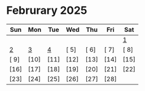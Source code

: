 # Februrary 2025

| Sun                 | Mon                 | Tue                 | Wed  | Thu  | Fri  | Sat                 |
| ------------------- | ------------------- | ------------------- | ---- | ---- | ---- | ------------------- |
|                     |                     |                     |      |      |      | [ 1](./01-02-2025/) |
| [ 2](./02-02-2025/) | [ 3](./03-02-2025/) | [ 4](./04-02-2025/) | [ 5] | [ 6] | [ 7] | [ 8]                |
| [ 9]                | [10]                | [11]                | [12] | [13] | [14] | [15]                |
| [16]                | [17]                | [18]                | [19] | [20] | [21] | [22]                |
| [23]                | [24]                | [25]                | [26] | [27] | [28] |                     |

